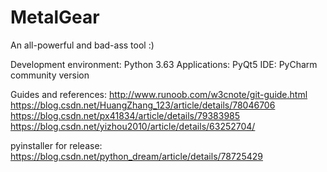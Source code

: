 # MetalGear
An all-powerful and bad-ass tool :)


Development environment: Python 3.63
Applications: PyQt5 
IDE: PyCharm community version

Guides and references:
http://www.runoob.com/w3cnote/git-guide.html
https://blog.csdn.net/HuangZhang_123/article/details/78046706
https://blog.csdn.net/px41834/article/details/79383985
https://blog.csdn.net/yizhou2010/article/details/63252704/

pyinstaller for release:
https://blog.csdn.net/python_dream/article/details/78725429
